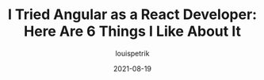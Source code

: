 ---
author: louispetrik
date: 2021-08-19
publisher: js_plainenglish
tags:
  - angular
  - react
  - comparison
target_url: https://javascript.plainenglish.io/angular-vs-react-8125a541dd2a
title: "I Tried Angular as a React Developer: Here Are 6 Things I Like About It"
---